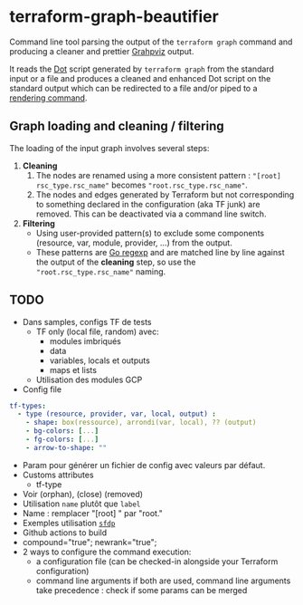 # terraform-graph-beautifier

Command line tool parsing the output of the `terraform graph` command and producing a cleaner and prettier [Grahpviz](https://www.graphviz.org/) output.

It reads the [Dot](https://www.graphviz.org/doc/info/lang.html) script generated by `terraform graph` from the standard input or a file and produces a cleaned and enhanced Dot script on the standard output which can be redirected to a file and/or piped to a [rendering command](https://linux.die.net/man/1/dot).

## Graph loading and cleaning / filtering
The loading of the input graph involves several steps:
1. **Cleaning**
   1. The nodes are renamed using a more consistent pattern : `"[root] rsc_type.rsc_name"` becomes `"root.rsc_type.rsc_name"`.
   1. The nodes and edges generated by Terraform but not corresponding to something declared in the configuration (aka TF junk) are removed. This can be deactivated via a command line switch.
1. **Filtering**
   - Using user-provided pattern(s) to exclude some components (resource, var, module, provider, ...) from the output.
   - These patterns are [Go regexp](https://golang.org/pkg/regexp/) and are matched line by line against the output of the **cleaning** step, so use the `"root.rsc_type.rsc_name"` naming. 

## TODO
- Dans samples, configs TF de tests
  - TF only (local file, random) avec:
    - modules imbriqués
    - data
    - variables, locals et outputs
    - maps et lists
  - Utilisation des modules GCP
- Config file
```yaml
tf-types:
  - type (resource, provider, var, local, output) :
    - shape: box(ressource), arrondi(var, local), ?? (output)
    - bg-colors: [...]
    - fg-colors: [...]
    - arrow-to-shape: ""
```
- Param pour générer un fichier de config avec valeurs par défaut. 
- Customs attributes
    - tf-type
- Voir (orphan), (close) (removed)
- Utilisation `name` plutôt que `label`
- Name : remplacer "[root] " par "root."
- Exemples utilisation [`sfdp`](https://linux.die.net/man/1/sfdp)
- Github actions to build
- compound="true"; newrank="true";
- 2 ways to configure the command execution:
    - a configuration file (can be checked-in alongside your Terraform configuration)
    - command line arguments
    if both are used, command line arguments take precedence : check if some params can be merged